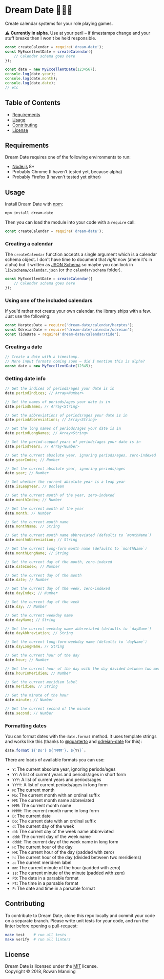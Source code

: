 
# Dream Date 💝🍾📅

Create calendar systems for your role playing games.

:warning: **Currently in alpha**. Use at your peril – if timestamps change and your stuff breaks then I won't be held responsible.

```js
const createCalendar = require('dream-date');
const MyExcellentDate = createCalendar({
    // Calendar schema goes here
});

const date = new MyExcellentDate(1234567);
console.log(date.year);
console.log(date.month);
console.log(date.date);
// etc
```


## Table of Contents

  * [Requirements](#requirements)
  * [Usage](#usage)
  * [Contributing](#contributing)
  * [License](#license)


## Requirements

Dream Date requires one of the following environments to run:

  * [Node.js] 8+
  * Probably Chrome (I haven't tested yet, because alpha)
  * Probably Firefox (I haven't tested yet either)


## Usage

Install Dream Date with [npm]:

```sh
npm install dream-date
```

Then you can load the module into your code with a `require` call:

```js
const createCalendar = require('dream-date');
```

### Creating a calendar

The `createCalendar` function accepts a single argument which is a calendar schema object. I don't have time to document that _right_ now (ahem it's in alpha) but it written as [JSON Schema] so maybe you can look in [`lib/schema/calendar.json`](lib/schema/calendar.json) (or the `calendar/schema` folder).

```js
const MyExcellentDate = createCalendar({
    // Calendar schema goes here
});
```

### Using one of the included calendars

If you'd rather not create your own calendar, the library ships with a few. Just use the following:

```js
const HarptosDate = require('dream-date/calendar/harptos');
const OdreianDate = require('dream-date/calendar/odreian');
const TideDate = require('dream-date/calendar/tide');
```

### Creating a date

```js
// Create a date with a timestamp.
// More input formats coming soon – did I mention this is alpha?
const date = new MyExcellentDate(12345);
```

### Getting date info

```js
// Get the indices of periods/ages your date is in
date.periodIndices; // Array<Number>

// Get the names of periods/ages your date is in
date.periodNames; // Array<String>

// Get the abbreviations of periods/ages your date is in
date.periodAbbreviations; // Array<String>

// Get the long names of periods/ages your date is in
date.periodLongNames; // Array<String>

// Get the period-capped years of periods/ages your date is in
date.periodYears; // Array<Number>

// Get the current absolute year, ignoring periods/ages, zero-indexed
date.yearIndex; // Number

// Get the current absolute year, ignoring periods/ages
date.year; // Number

// Get whether the current absolute year is a leap year
date.isLeapYear; // Boolean

// Get the current month of the year, zero-indexed
date.monthIndex; // Number

// Get the current month of the year
date.month; // Number

// Get the current month name
date.monthName; // String

// Get the current month name abbreviated (defaults to `monthName`)
date.monthAbbreviation; // String

// Get the current long-form month name (defaults to `monthName`)
date.monthLongName; // String

// Get the current day of the month, zero-indexed
date.dateIndex; // Number

// Get the current day of the month
date.date; // Number

// Get the current day of the week, zero-indexed
date.dayIndex; // Number

// Get the current day of the week
date.day; // Number

// Get the current weekday name
date.dayName; // String

// Get the current weekday name abbreviated (defaults to `dayName`)
date.dayAbbreviation; // String

// Get the current long-form weekday name (defaults to `dayName`)
date.dayLongName; // String

// Get the current hour of the day
date.hour; // Number

// Get the current hour of the day with the day divided between two meridiems
date.hourInMeridiem; // Number

// Get the current meridiem label
date.meridiem; // String

// Get the minute of the hour
date.minute; // Number

// Get the current second of the minute
date.second; // Number
```

### Formatting dates

You can format dates with the `date.format` method. It uses template strings and works like this (thanks to [@quarterto] and [odreian-date] for this):

```js
date.format`${'Do'} ${'MMM'}, ${YY}`;
```

There are loads of available formats you can use:

  * `Y`: The current absolute year, ignoring periods/ages
  * `YY`: A list of current years and periods/ages in short form
  * `YYY`: A list of current years and periods/ages
  * `YYYY`: A list of current periods/ages in long form
  * `M`: The current month
  * `Mo`: The current month with an ordinal suffix
  * `MM`: The current month name abbreviated
  * `MMM`: The current month name
  * `MMMM`: The current month name in long form
  * `D`: The current date
  * `Do`: The current date with an ordinal suffix
  * `d`: The current day of the week
  * `dd`: The current day of the week name abbreviated
  * `ddd`: The current day of the week name
  * `dddd`: The current day of the week name in long form
  * `H`: The current hour of the day
  * `HH`: The current hour of the day (padded with zero)
  * `h`: The current hour of the day (divided between two meridiems)
  * `a`: The current meridiem label
  * `mm`: The current minute of the hour (padded with zero)
  * `ss`: The current minute of the minute (padded with zero)
  * `PD`: The date in a parsable format
  * `Pt`: The time in a parsable format
  * `P`: The date and time in a parsable format


## Contributing

To contribute to Dream Date, clone this repo locally and commit your code on a separate branch. Please write unit tests for your code, and run the linter before opening a pull-request:

```sh
make test    # run all tests
make verify  # run all linters
```


## License

Dream Date is licensed under the [MIT] license.  
Copyright &copy; 2018, Rowan Manning



[@quarterto]: https://github.com/quarterto
[mit]: LICENSE
[node.js]: https://nodejs.org/
[npm]: https://www.npmjs.com/
[odreian-date]: https://github.com/quarterto/odreian-date
[json schema]: http://json-schema.org/
